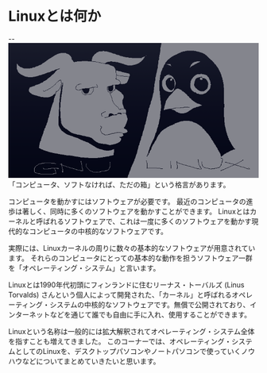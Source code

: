 # Linuxとは何か
--![ ](images/Linux/gnu-and-linux.png)
「コンピュータ、ソフトなければ、ただの箱」という格言があります。

コンピュータを動かすにはソフトウェアが必要です。
最近のコンピュータの進歩は著しく、同時に多くのソフトウェアを動かすことができます。
Linuxとはカーネルと呼ばれるソフトウェアで、これは一度に多くのソフトウェアを動かす現代的なコンピュータの中核的なソフトウェアです。

実際には、Linuxカーネルの周りに数々の基本的なソフトウェアが用意されています。
それらのコンピュータにとっての基本的な動作を担うソフトウェア一群を「オペレーティング・システム」と言います。

Linuxとは1990年代初頭にフィンランドに住むリーナス・トーバルズ (Linus Torvalds) さんという個人によって開発された、「カーネル」と呼ばれるオペレーティング・システムの中核的なソフトウェアです。無償で公開されており、インターネットなどを通じて誰でも自由に手に入れ、使用することができます。

Linuxという名称は一般的には拡大解釈されてオペレーティング・システム全体を指すことも増えてきました。
このコーナーでは、オペレーティング・システムとしてのLinuxを、デスクトップパソコンやノートパソコンで使っていくノウハウなどについてまとめていきたいと思います。

